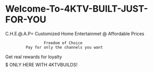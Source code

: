 # Welcome-To-4KTV-BUILT-JUST-FOR-YOU

C.H.E.@.A.P= Customized Home Entertainmet @ Affordable Prices

                     Freedom of Choice
             Pay for only the channels you want 
                
 Get real rewards for loyalty$$$$$ ONLY HERE WITH 4KTVBUILDS!
